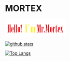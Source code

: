 # MORTEX

<img width="40%" align=center src=https://github.com/mr-mortex/mr-mortex/blob/4b6c9a8df1d28c646cc28f16e6822caae2763db0/pepe.png />


[![github stats](https://github-readme-stats.vercel.app/api?username=mr-mortex&count_private=true&show_icons=true&theme=tokyonight)](https://github.com/mr-mortex/github-readme-stats)

[![Top Langs](https://github-readme-stats.vercel.app/api/top-langs/?username=mr-mortex&langs_count=8)](https://github.com/mr-mortex/github-readme-stats)
